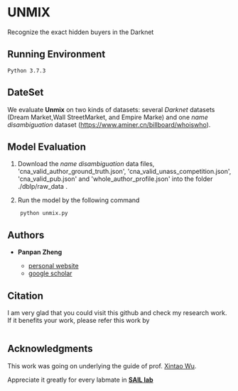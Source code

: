 # UNMIX
Recognize the exact hidden buyers in the Darknet


## Running Environment

```
Python 3.7.3
```

## DateSet

We evaluate **Unmix** on two kinds of datasets: several *Darknet* datasets (Dream  Market,Wall  StreetMarket, and Empire Marke) and one *name disambiguation* dataset (https://www.aminer.cn/billboard/whoiswho).

## Model Evaluation

1. Download the *name disambiguation* data files, 'cna_valid_author_ground_truth.json', 'cna_valid_unass_competition.json', 'cna_valid_pub.json' and 'whole_author_profile.json' into the folder ./dblp/raw_data .

2. Run the model by the following command

```
    python unmix.py
```

## Authors

* **Panpan Zheng** 

    - [personal website](https://sites.uark.edu/pzheng/)
    - [google scholar](https://scholar.google.com/citations?user=f2OLKMYAAAAJ&hl=en)

## Citation

I am very glad that you could visit this github and check my research work. If it benefits your work, please refer this work by
```
```

## Acknowledgments

This work was going on underlying the guide of prof. [Xintao Wu](http://csce.uark.edu/~xintaowu/). 

Appreciate it greatly for every labmate in [**SAIL lab**](https://sail.uark.edu/)
